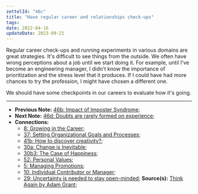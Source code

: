 ```yaml
---
zettelId: "46c"
title: "Have regular career and relationships check-ups"
tags:
date: 2022-04-16
updateDate: 2023-09-21
---
```


Regular career check-ups and running experiments in various domains are great strategies. It's difficult to see things from the outside. We often have wrong perceptions about a job until we start doing it. For example, until I've become an engineering manager, I didn't know the importance of prioritization and the stress level that it produces. If I could have had more chances to try the profession, I might have chosen a different one.

We should have some checkpoints in our careers to evaluate how it's going.

---

- **Previous Note:** [46b: Impact of Imposter Syndrome](/notes/46b/);
- **Next Note:** [46d: Doubts are rarely formed on experience](/notes/46d/);
- **Connections:**
  - [8: Growing in the Career](/notes/8/);
  - [37: Setting Organizational Goals and Processes](/notes/37/);
  - [41b: How to discover creativity?](/notes/41b/);
  - [30a: Change is Inevitable](/notes/30a/);
  - [30b3: The Case of Happiness](/notes/30b3/);
  - [52: Personal Values](/notes/52/);
  - [5: Managing Promotions](/notes/5/);
  - [10: Individual Contributor or Manager](/notes/10/);
  - [29: Uncertainty is needed to stay open-minded](/notes/29/);
**Source(s):** [Think Again by Adam Grant](/books/think-again-by-adam-grant-book-summary-review-and-notes/);
